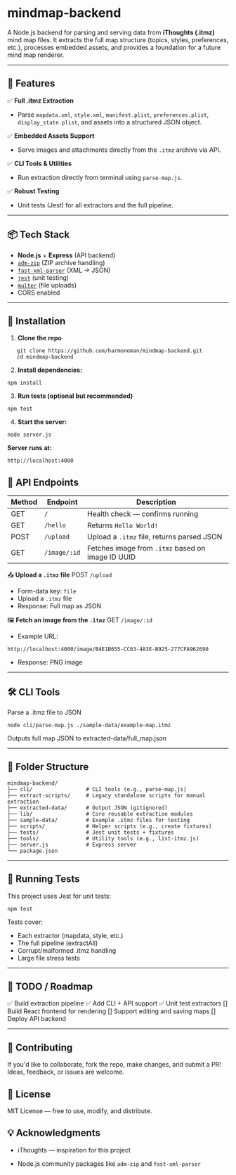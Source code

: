 # mindmap-backend

A Node.js backend for parsing and serving data from **iThoughts (.itmz)** mind map files.
It extracts the full map structure (topics, styles, preferences, etc.), processes embedded assets, and provides a foundation for a future mind map renderer.

---

## 🚀 Features

✅ **Full .itmz Extraction**  
- Parse `mapdata.xml`, `style.xml`, `manifest.plist`, `preferences.plist`, `display_state.plist`, and assets into a structured JSON object.

✅ **Embedded Assets Support**  
- Serve images and attachments directly from the `.itmz` archive via API.

✅ **CLI Tools & Utilities**  
- Run extraction directly from terminal using `parse-map.js`.

✅ **Robust Testing**  
- Unit tests (Jest) for all extractors and the full pipeline.

---

## 📦 Tech Stack

- **Node.js** + **Express** (API backend)
- [`adm-zip`](https://www.npmjs.com/package/adm-zip) (ZIP archive handling)
- [`fast-xml-parser`](https://www.npmjs.com/package/fast-xml-parser) (XML → JSON)
- [`jest`](https://jestjs.io/) (unit testing)
- [`multer`](https://www.npmjs.com/package/multer) (file uploads)
- CORS enabled

---

## 🔧 Installation

1. **Clone the repo**
```
   git clone https://github.com/harmonoman/mindmap-backend.git
   cd mindmap-backend
```
2. **Install dependencies:**

```
npm install
```
3. **Run tests (optional but recommended)**

```
npm test
```
4. **Start the server:**
```
node server.js
```
**Server runs at:**
```
http://localhost:4000

```

## 🚥 API Endpoints

| Method | Endpoint                   | Description                        |
|--------|-----------------------------|------------------------------------|
| GET    | `/`                         | Health check — confirms running   |
| GET    | `/hello`                    | Returns `Hello World!`            |
| POST   | `/upload`                   | Upload a `.itmz` file, returns parsed JSON |
| GET    | `/image/:id`                | Fetches image from `.itmz` based on image ID UUID |

📤 **Upload a `.itmz` file**
POST `/upload`

- Form-data key: `file`
- Upload a `.itmz` file
- Response: Full map as JSON

🖼️ **Fetch an image from the `.itmz`**
GET `/image/:id`

- Example URL:
```
http://localhost:4000/image/B4E1B655-CC63-4A3E-B925-277CFA962690

```
- Response: PNG image

---

## 🛠️ CLI Tools
Parse a .itmz file to JSON
```
node cli/parse-map.js ./sample-data/example-map.itmz
```
Outputs full map JSON to extracted-data/full_map.json

---

## 📁 Folder Structure
```
mindmap-backend/
├── cli/                 # CLI tools (e.g., parse-map.js)
├── extract-scripts/     # Legacy standalone scripts for manual extraction
├── extracted-data/      # Output JSON (gitignored)
├── lib/                 # Core reusable extraction modules
├── sample-data/         # Example .itmz files for testing
├── scripts/             # Helper scripts (e.g., create fixtures)
├── tests/               # Jest unit tests + fixtures
├── tools/               # Utility tools (e.g., list-itmz.js)
├── server.js            # Express server
└── package.json
```

---

## 🧪 Running Tests
This project uses Jest for unit tests:
```
npm test
```
Tests cover:
- Each extractor (mapdata, style, etc.)
- The full pipeline (extractAll)
- Corrupt/malformed .itmz handling
- Large file stress tests

---

## 🚧 TODO / Roadmap
 ✅ Build extraction pipeline
 ✅ Add CLI + API support
 ✅ Unit test extractors
 [] Build React frontend for rendering
 [] Support editing and saving maps
 [] Deploy API backend

---

## 🤝 Contributing
If you'd like to collaborate, fork the repo, make changes, and submit a PR!
Ideas, feedback, or issues are welcome.

## 📜 License
MIT License — free to use, modify, and distribute.

## 💡 Acknowledgments
- iThoughts — inspiration for this project

- Node.js community packages like `adm-zip` and `fast-xml-parser`